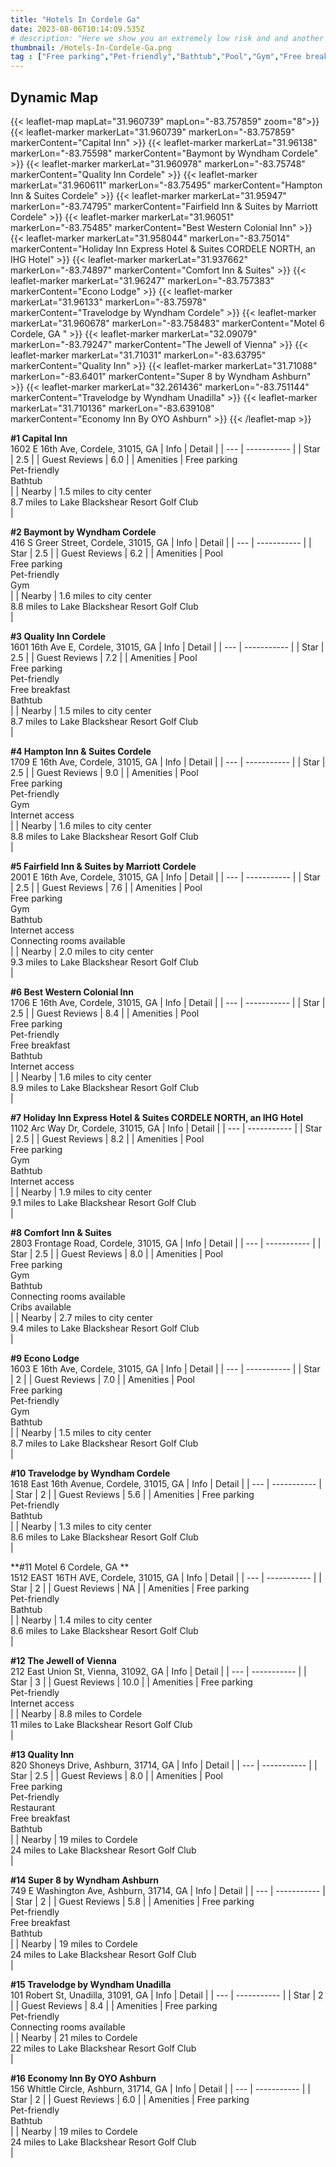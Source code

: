 ```yaml
---
title: "Hotels In Cordele Ga"
date: 2023-08-06T10:14:09.535Z
# description: "Here we show you an extremely low risk and and another medium risk approach to earn passive income "
thumbnail: /Hotels-In-Cordele-Ga.png
tag : ["Free parking","Pet-friendly","Bathtub","Pool","Gym","Free breakfast","Internet access","Connecting rooms available","Cribs available","Restaurant"]
---
```


## Dynamic Map
{{< leaflet-map  mapLat="31.960739" mapLon="-83.757859" zoom="8">}}
    {{< leaflet-marker markerLat="31.960739" markerLon="-83.757859" markerContent="Capital Inn" >}}
    {{< leaflet-marker markerLat="31.96138" markerLon="-83.75598" markerContent="Baymont by Wyndham Cordele" >}}
    {{< leaflet-marker markerLat="31.960978" markerLon="-83.75748" markerContent="Quality Inn Cordele" >}}
    {{< leaflet-marker markerLat="31.960611" markerLon="-83.75495" markerContent="Hampton Inn & Suites Cordele" >}}
    {{< leaflet-marker markerLat="31.95947" markerLon="-83.74795" markerContent="Fairfield Inn & Suites by Marriott Cordele" >}}
    {{< leaflet-marker markerLat="31.96051" markerLon="-83.75485" markerContent="Best Western Colonial Inn" >}}
    {{< leaflet-marker markerLat="31.958044" markerLon="-83.75014" markerContent="Holiday Inn Express Hotel & Suites CORDELE NORTH, an IHG Hotel" >}}
    {{< leaflet-marker markerLat="31.937662" markerLon="-83.74897" markerContent="Comfort Inn & Suites" >}}
    {{< leaflet-marker markerLat="31.96247" markerLon="-83.757383" markerContent="Econo Lodge" >}}
    {{< leaflet-marker markerLat="31.96133" markerLon="-83.75978" markerContent="Travelodge by Wyndham Cordele" >}}
    {{< leaflet-marker markerLat="31.960678" markerLon="-83.758483" markerContent="Motel 6 Cordele, GA " >}}
    {{< leaflet-marker markerLat="32.09079" markerLon="-83.79247" markerContent="The Jewell of Vienna" >}}
    {{< leaflet-marker markerLat="31.71031" markerLon="-83.63795" markerContent="Quality Inn" >}}
    {{< leaflet-marker markerLat="31.71088" markerLon="-83.6401" markerContent="Super 8 by Wyndham Ashburn" >}}
    {{< leaflet-marker markerLat="32.261436" markerLon="-83.751144" markerContent="Travelodge by Wyndham Unadilla" >}}
    {{< leaflet-marker markerLat="31.710136" markerLon="-83.639108" markerContent="Economy Inn By OYO Ashburn" >}}
{{< /leaflet-map >}}


**#1 Capital Inn**<br>1602 E 16th Ave, Cordele, 31015, GA
| Info | Detail |
| --- | ----------- |
| Star | 2.5 |
| Guest Reviews | 6.0 |
| Amenities | Free parking<br>Pet-friendly<br>Bathtub<br> |
| Nearby | 1.5 miles to city center<br>8.7 miles to Lake Blackshear Resort Golf Club<br> |

**#2 Baymont by Wyndham Cordele**<br>416 S Greer Street, Cordele, 31015, GA
| Info | Detail |
| --- | ----------- |
| Star | 2.5 |
| Guest Reviews | 6.2 |
| Amenities | Pool<br>Free parking<br>Pet-friendly<br>Gym<br> |
| Nearby | 1.6 miles to city center<br>8.8 miles to Lake Blackshear Resort Golf Club<br> |

**#3 Quality Inn Cordele**<br>1601 16th Ave E, Cordele, 31015, GA
| Info | Detail |
| --- | ----------- |
| Star | 2.5 |
| Guest Reviews | 7.2 |
| Amenities | Pool<br>Free parking<br>Pet-friendly<br>Free breakfast<br>Bathtub<br> |
| Nearby | 1.5 miles to city center<br>8.7 miles to Lake Blackshear Resort Golf Club<br> |

**#4 Hampton Inn & Suites Cordele**<br>1709 E 16th Ave, Cordele, 31015, GA
| Info | Detail |
| --- | ----------- |
| Star | 2.5 |
| Guest Reviews | 9.0 |
| Amenities | Pool<br>Free parking<br>Pet-friendly<br>Gym<br>Internet access<br> |
| Nearby | 1.6 miles to city center<br>8.8 miles to Lake Blackshear Resort Golf Club<br> |

**#5 Fairfield Inn & Suites by Marriott Cordele**<br>2001 E 16th Ave, Cordele, 31015, GA
| Info | Detail |
| --- | ----------- |
| Star | 2.5 |
| Guest Reviews | 7.6 |
| Amenities | Pool<br>Free parking<br>Gym<br>Bathtub<br>Internet access<br>Connecting rooms available<br> |
| Nearby | 2.0 miles to city center<br>9.3 miles to Lake Blackshear Resort Golf Club<br> |

**#6 Best Western Colonial Inn**<br>1706 E 16th Ave, Cordele, 31015, GA
| Info | Detail |
| --- | ----------- |
| Star | 2.5 |
| Guest Reviews | 8.4 |
| Amenities | Pool<br>Free parking<br>Pet-friendly<br>Free breakfast<br>Bathtub<br>Internet access<br> |
| Nearby | 1.6 miles to city center<br>8.9 miles to Lake Blackshear Resort Golf Club<br> |

**#7 Holiday Inn Express Hotel & Suites CORDELE NORTH, an IHG Hotel**<br>1102 Arc Way Dr, Cordele, 31015, GA
| Info | Detail |
| --- | ----------- |
| Star | 2.5 |
| Guest Reviews | 8.2 |
| Amenities | Pool<br>Free parking<br>Gym<br>Bathtub<br>Internet access<br> |
| Nearby | 1.9 miles to city center<br>9.1 miles to Lake Blackshear Resort Golf Club<br> |

**#8 Comfort Inn & Suites**<br>2803 Frontage Road, Cordele, 31015, GA
| Info | Detail |
| --- | ----------- |
| Star | 2.5 |
| Guest Reviews | 8.0 |
| Amenities | Pool<br>Free parking<br>Gym<br>Bathtub<br>Connecting rooms available<br>Cribs available<br> |
| Nearby | 2.7 miles to city center<br>9.4 miles to Lake Blackshear Resort Golf Club<br> |

**#9 Econo Lodge**<br>1603 E 16th Ave, Cordele, 31015, GA
| Info | Detail |
| --- | ----------- |
| Star | 2 |
| Guest Reviews | 7.0 |
| Amenities | Pool<br>Free parking<br>Pet-friendly<br>Gym<br>Bathtub<br> |
| Nearby | 1.5 miles to city center<br>8.7 miles to Lake Blackshear Resort Golf Club<br> |

**#10 Travelodge by Wyndham Cordele**<br>1618 East 16th Avenue, Cordele, 31015, GA
| Info | Detail |
| --- | ----------- |
| Star | 2 |
| Guest Reviews | 5.6 |
| Amenities | Free parking<br>Pet-friendly<br>Bathtub<br> |
| Nearby | 1.3 miles to city center<br>8.6 miles to Lake Blackshear Resort Golf Club<br> |

**#11 Motel 6 Cordele, GA **<br>1512 EAST 16TH AVE, Cordele, 31015, GA
| Info | Detail |
| --- | ----------- |
| Star | 2 |
| Guest Reviews | NA |
| Amenities | Free parking<br>Pet-friendly<br>Bathtub<br> |
| Nearby | 1.4 miles to city center<br>8.6 miles to Lake Blackshear Resort Golf Club<br> |

**#12 The Jewell of Vienna**<br>212 East Union St, Vienna, 31092, GA
| Info | Detail |
| --- | ----------- |
| Star | 3 |
| Guest Reviews | 10.0 |
| Amenities | Free parking<br>Pet-friendly<br>Internet access<br> |
| Nearby | 8.8 miles to Cordele<br>11 miles to Lake Blackshear Resort Golf Club<br> |

**#13 Quality Inn**<br>820 Shoneys Drive, Ashburn, 31714, GA
| Info | Detail |
| --- | ----------- |
| Star | 2.5 |
| Guest Reviews | 8.0 |
| Amenities | Pool<br>Free parking<br>Pet-friendly<br>Restaurant<br>Free breakfast<br>Bathtub<br> |
| Nearby | 19 miles to Cordele<br>24 miles to Lake Blackshear Resort Golf Club<br> |

**#14 Super 8 by Wyndham Ashburn**<br>749 E Washington Ave, Ashburn, 31714, GA
| Info | Detail |
| --- | ----------- |
| Star | 2 |
| Guest Reviews | 5.8 |
| Amenities | Free parking<br>Pet-friendly<br>Free breakfast<br>Bathtub<br> |
| Nearby | 19 miles to Cordele<br>24 miles to Lake Blackshear Resort Golf Club<br> |

**#15 Travelodge by Wyndham Unadilla**<br>101 Robert St, Unadilla, 31091, GA
| Info | Detail |
| --- | ----------- |
| Star | 2 |
| Guest Reviews | 8.4 |
| Amenities | Free parking<br>Pet-friendly<br>Connecting rooms available<br> |
| Nearby | 21 miles to Cordele<br>22 miles to Lake Blackshear Resort Golf Club<br> |

**#16 Economy Inn By OYO Ashburn**<br>156 Whittle Circle, Ashburn, 31714, GA
| Info | Detail |
| --- | ----------- |
| Star | 2 |
| Guest Reviews | 6.0 |
| Amenities | Free parking<br>Pet-friendly<br>Bathtub<br> |
| Nearby | 19 miles to Cordele<br>24 miles to Lake Blackshear Resort Golf Club<br> |

